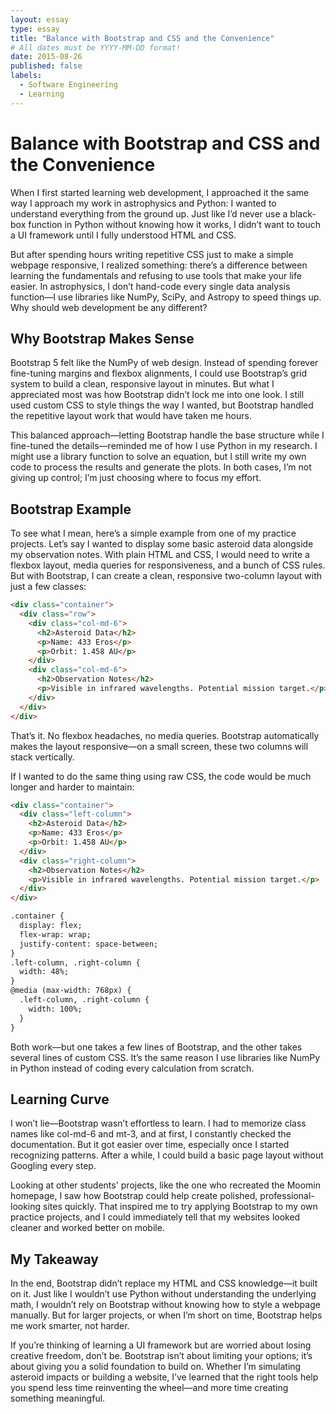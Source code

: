 ```yaml
---
layout: essay
type: essay
title: "Balance with Bootstrap and CSS and the Convenience"
# All dates must be YYYY-MM-DD format!
date: 2015-08-26
published: false
labels:
  - Software Engineering
  - Learning
---
```

# Balance with Bootstrap and CSS and the Convenience

When I first started learning web development, I approached it the same way I approach my work in astrophysics and Python: I wanted to understand everything from the ground up. Just like I’d never use a black-box function in Python without knowing how it works, I didn’t want to touch a UI framework until I fully understood HTML and CSS.

But after spending hours writing repetitive CSS just to make a simple webpage responsive, I realized something: there’s a difference between learning the fundamentals and refusing to use tools that make your life easier. In astrophysics, I don’t hand-code every single data analysis function—I use libraries like NumPy, SciPy, and Astropy to speed things up. Why should web development be any different?

## Why Bootstrap Makes Sense

Bootstrap 5 felt like the NumPy of web design. Instead of spending forever fine-tuning margins and flexbox alignments, I could use Bootstrap’s grid system to build a clean, responsive layout in minutes. But what I appreciated most was how Bootstrap didn’t lock me into one look. I still used custom CSS to style things the way I wanted, but Bootstrap handled the repetitive layout work that would have taken me hours.

This balanced approach—letting Bootstrap handle the base structure while I fine-tuned the details—reminded me of how I use Python in my research. I might use a library function to solve an equation, but I still write my own code to process the results and generate the plots. In both cases, I’m not giving up control; I’m just choosing where to focus my effort.

## Bootstrap Example

To see what I mean, here’s a simple example from one of my practice projects. Let’s say I wanted to display some basic asteroid data alongside my observation notes. With plain HTML and CSS, I would need to write a flexbox layout, media queries for responsiveness, and a bunch of CSS rules. But with Bootstrap, I can create a clean, responsive two-column layout with just a few classes:
```html
<div class="container">
  <div class="row">
    <div class="col-md-6">
      <h2>Asteroid Data</h2>
      <p>Name: 433 Eros</p>
      <p>Orbit: 1.458 AU</p>
    </div>
    <div class="col-md-6">
      <h2>Observation Notes</h2>
      <p>Visible in infrared wavelengths. Potential mission target.</p>
    </div>
  </div>
</div>
```

That’s it. No flexbox headaches, no media queries. Bootstrap automatically makes the layout responsive—on a small screen, these two columns will stack vertically.

If I wanted to do the same thing using raw CSS, the code would be much longer and harder to maintain:
```html
<div class="container">
  <div class="left-column">
    <h2>Asteroid Data</h2>
    <p>Name: 433 Eros</p>
    <p>Orbit: 1.458 AU</p>
  </div>
  <div class="right-column">
    <h2>Observation Notes</h2>
    <p>Visible in infrared wavelengths. Potential mission target.</p>
  </div>
</div>
```
```html
.container {
  display: flex;
  flex-wrap: wrap;
  justify-content: space-between;
}
.left-column, .right-column {
  width: 48%;
}
@media (max-width: 768px) {
  .left-column, .right-column {
    width: 100%;
  }
}
```
Both work—but one takes a few lines of Bootstrap, and the other takes several lines of custom CSS. It’s the same reason I use libraries like NumPy in Python instead of coding every calculation from scratch.

## Learning Curve

I won’t lie—Bootstrap wasn’t effortless to learn. I had to memorize class names like col-md-6 and mt-3, and at first, I constantly checked the documentation. But it got easier over time, especially once I started recognizing patterns. After a while, I could build a basic page layout without Googling every step.

Looking at other students' projects, like the one who recreated the Moomin homepage, I saw how Bootstrap could help create polished, professional-looking sites quickly. That inspired me to try applying Bootstrap to my own practice projects, and I could immediately tell that my websites looked cleaner and worked better on mobile.

## My Takeaway

In the end, Bootstrap didn’t replace my HTML and CSS knowledge—it built on it. Just like I wouldn’t use Python without understanding the underlying math, I wouldn’t rely on Bootstrap without knowing how to style a webpage manually. But for larger projects, or when I’m short on time, Bootstrap helps me work smarter, not harder.

If you’re thinking of learning a UI framework but are worried about losing creative freedom, don’t be. Bootstrap isn’t about limiting your options; it’s about giving you a solid foundation to build on. Whether I’m simulating asteroid impacts or building a website, I’ve learned that the right tools help you spend less time reinventing the wheel—and more time creating something meaningful.

